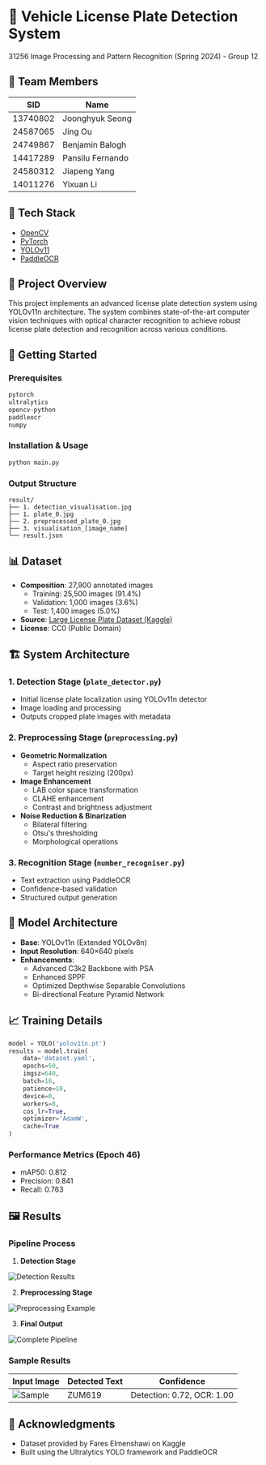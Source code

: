 # 🚗 Vehicle License Plate Detection System

31256 Image Processing and Pattern Recognition (Spring 2024) - Group 12

## 👥 Team Members
| SID      | Name             |
|----------|------------------|
| 13740802 | Joonghyuk Seong  |
| 24587065 | Jing Ou          |
| 24749867 | Benjamin Balogh  |
| 14417289 | Pansilu Fernando |
| 24580312 | Jiapeng Yang     |
| 14011276 | Yixuan Li        |

## 🔧 Tech Stack
- [OpenCV](https://opencv.org/)
- [PyTorch](https://pytorch.org/)
- [YOLOv11](https://github.com/ultralytics/ultralytics)
- [PaddleOCR](https://github.com/PaddlePaddle/PaddleOCR)

## 📝 Project Overview
This project implements an advanced license plate detection system using YOLOv11n architecture. The system combines state-of-the-art computer vision techniques with optical character recognition to achieve robust license plate detection and recognition across various conditions.

## 🚀 Getting Started

### Prerequisites
```bash
pytorch
ultralytics
opencv-python
paddleocr
numpy
```

### Installation & Usage
```bash
python main.py
```

### Output Structure
```
result/
├── 1. detection_visualisation.jpg
├── 1. plate_0.jpg
├── 2. preprocessed_plate_0.jpg
├── 3. visualisation_[image_name]
└── result.json
```

## 📊 Dataset
- **Composition**: 27,900 annotated images
  - Training: 25,500 images (91.4%)
  - Validation: 1,000 images (3.6%)
  - Test: 1,400 images (5.0%)
- **Source**: [Large License Plate Dataset (Kaggle)](https://www.kaggle.com/datasets/fareselmenshawii/large-license-plate-dataset)
- **License**: CC0 (Public Domain)

## 🏗️ System Architecture

### 1. Detection Stage (`plate_detector.py`)
- Initial license plate localization using YOLOv11n detector
- Image loading and processing
- Outputs cropped plate images with metadata

### 2. Preprocessing Stage (`preprocessing.py`)
- **Geometric Normalization**
  - Aspect ratio preservation
  - Target height resizing (200px)
- **Image Enhancement**
  - LAB color space transformation
  - CLAHE enhancement
  - Contrast and brightness adjustment
- **Noise Reduction & Binarization**
  - Bilateral filtering
  - Otsu's thresholding
  - Morphological operations

### 3. Recognition Stage (`number_recogniser.py`)
- Text extraction using PaddleOCR
- Confidence-based validation
- Structured output generation

## 🔬 Model Architecture
- **Base**: YOLOv11n (Extended YOLOv8n)
- **Input Resolution**: 640×640 pixels
- **Enhancements**:
  - Advanced C3k2 Backbone with PSA
  - Enhanced SPPF
  - Optimized Depthwise Separable Convolutions
  - Bi-directional Feature Pyramid Network

## 📈 Training Details
```python
model = YOLO('yolov11n.pt')
results = model.train(
    data='dataset.yaml',
    epochs=50,
    imgsz=640,
    batch=16,
    patience=10,
    device=0,
    workers=8,
    cos_lr=True,
    optimizer='AdamW',
    cache=True
)
```

### Performance Metrics (Epoch 46)
- mAP50: 0.812
- Precision: 0.841
- Recall: 0.763

## 🖼️ Results

### Pipeline Process
1. **Detection Stage**

![Detection Results](https://i.imgur.com/H9CgtoX.jpeg)

2. **Preprocessing Stage**

![Preprocessing Example](https://i.imgur.com/NPqgRl0.jpeg)

3. **Final Output**

![Complete Pipeline](https://i.imgur.com/5IDGEmR.jpeg)

### Sample Results
Input Image | Detected Text | Confidence
------------|-------------|------------
![Sample](https://i.imgur.com/5IDGEmR.jpeg) | ZUM619 | Detection: 0.72, OCR: 1.00

## 🙏 Acknowledgments
- Dataset provided by Fares Elmenshawi on Kaggle
- Built using the Ultralytics YOLO framework and PaddleOCR